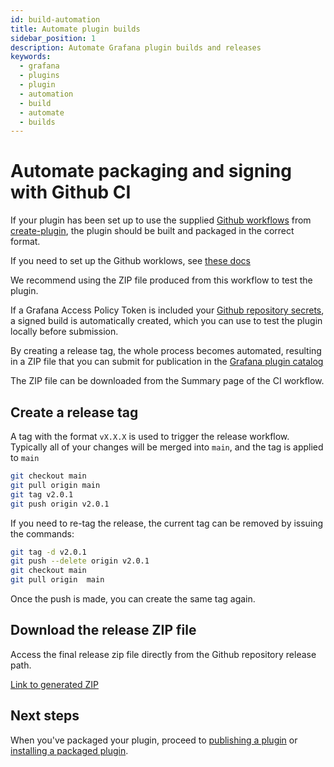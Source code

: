 ```yaml
---
id: build-automation
title: Automate plugin builds
sidebar_position: 1
description: Automate Grafana plugin builds and releases
keywords:
  - grafana
  - plugins
  - plugin
  - automation
  - build
  - automate
  - builds
---
```


# Automate packaging and signing with Github CI

If your plugin has been set up to use the supplied [Github workflows](../create-a-plugin/develop-a-plugin/set-up-github-workflows.md) from [create-plugin](../get-started/get-started.mdx),
the plugin should be built and packaged in the correct format.

If you need to set up the Github worklows, see [these docs](https://github.com/grafana/plugin-actions/blob/main/build-plugin/README.md)

We recommend using the ZIP file produced from this workflow to test the plugin.

If a Grafana Access Policy Token is included your [Github repository secrets](https://docs.github.com/en/codespaces/managing-codespaces-for-your-organization/managing-development-environment-secrets-for-your-repository-or-organization), a signed build is automatically created, which you can use to test the plugin locally before submission.

By creating a release tag, the whole process becomes automated, resulting in a ZIP file that you can submit for publication in the [Grafana plugin catalog](https://grafana.com/plugins)

The ZIP file can be downloaded from the Summary page of the CI workflow.

## Create a release tag

A tag with the format `vX.X.X` is used to trigger the release workflow. Typically all of your changes will be merged into `main`, and the tag is applied to `main`

```BASH
git checkout main
git pull origin main
git tag v2.0.1
git push origin v2.0.1
```

If you need to re-tag the release, the current tag can be removed by issuing the commands:

```BASH
git tag -d v2.0.1
git push --delete origin v2.0.1
git checkout main
git pull origin  main
```

Once the push is made, you can create the same tag again.

## Download the release ZIP file

Access the final release zip file directly from the Github repository release path.

[Link to generated ZIP](https://github.com/briangann/grafana-gauge-panel/releases/download/v2.0.1/briangann-gauge-panel-2.0.1.zip)

## Next steps

When you've packaged your plugin, proceed to [publishing a plugin](./publish-or-update-a-plugin.md) or [installing a packaged plugin](https://grafana.com/docs/grafana/latest/administration/plugin-management/#install-a-packaged-plugin).
